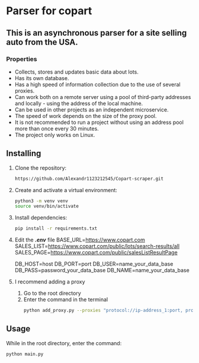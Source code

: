 # Parser for copart

## This is an asynchronous parser for a site selling auto from the USA.

### Properties
- Collects, stores and updates basic data about lots.
- Has its own database.
- Has a high speed of information collection due to the use of several proxies.
- Can work both on a remote server using a pool of third-party addresses and locally - using the address of the local machine.
- Can be used in other projects as an independent microservice.
- The speed of work depends on the size of the proxy pool.
- It is not recommended to run a project without using an address pool more than once every 30 minutes.
- The project only works on Linux.

## Installing
1. Clone the repository:
    ```bash
    https://github.com/Alexandr1123212545/Copart-scraper.git
    ```
2. Create and activate a virtual environment:
    ```bash
    python3 -m venv venv
    source venv/bin/activate
    ```
3. Install dependencies:
    ```bash
    pip install -r requirements.txt
    ```
4. Edit the ***.env*** file
   BASE_URL=https://www.copart.com
   SALES_LIST=https://www.copart.com/public/lots/search-results/all
   SALES_PAGE=https://www.copart.com/public/salesListResultPage

   DB_HOST=host
   DB_PORT=port
   DB_USER=name_your_data_base
   DB_PASS=password_your_data_base
   DB_NAME=name_your_data_base

5. I recommend adding a proxy
   1. Go to the root directory
   2. Enter the command in the terminal
      ```bash
      python add_proxy.py --proxies "protocol://ip-address_1:port, protocol://ip-address_2:port"
      ```

## Usage
   While in the root directory, enter the command:
   ```bash
   python main.py
   ```